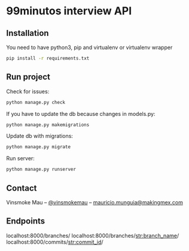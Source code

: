 # 99minutos interview API

## Installation
You need to have python3, pip and virtualenv or virtualenv wrapper

```sh
pip install -r requirements.txt
```

## Run project

Check for issues:
```sh
python manage.py check
```

If you have to update the db because changes in models.py:
```sh
python manage.py makemigrations
```

Update db with migrations:
```sh
python manage.py migrate
```

Run server:
```sh
python manage.py runserver
```

## Contact

Vinsmoke Mau – [@vinsmokemau](https://twitter.com/vinsmokemau) – mauricio.munguia@makingmex.com


## Endpoints

localhost:8000/branches/
localhost:8000/branches/<str:branch_name>/
localhost:8000/commits/<str:commit_id>/
